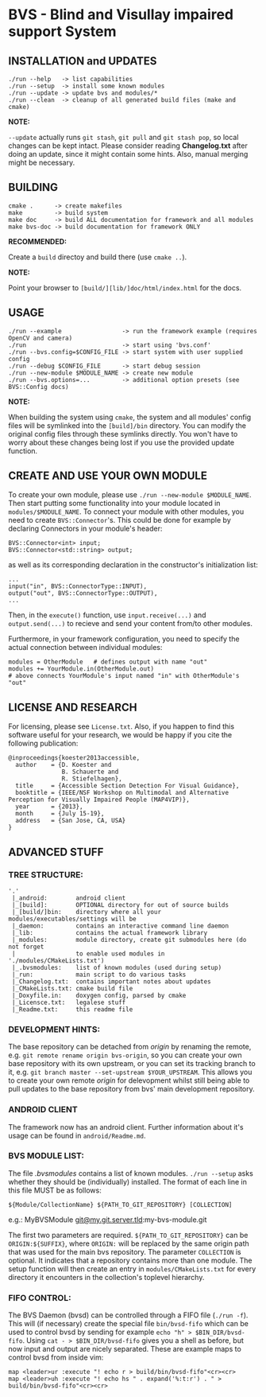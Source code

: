 BVS - Blind and Visullay impaired support System
================================================



INSTALLATION and UPDATES
------------------------

	./run --help   -> list capabilities
	./run --setup  -> install some known modules
	./run --update -> update bvs and modules/*
	./run --clean  -> cleanup of all generated build files (make and cmake)

**NOTE:**

`--update` actually runs `git stash`, `git pull` and `git stash pop`, so local
changes can be kept intact.  Please consider reading **Changelog.txt** after
doing an update, since it might contain some hints. Also, manual merging might
be necessary.



BUILDING
--------

	cmake .      -> create makefiles
	make         -> build system
	make doc     -> build ALL documentation for framework and all modules
	make bvs-doc -> build documentation for framework ONLY

**RECOMMENDED:**

Create a `build` directoy and build there (use `cmake ..`).

**NOTE:**

Point your browser to `[build/][lib/]doc/html/index.html` for the docs.



USAGE
-----

	./run --example                 -> run the framework example (requires OpenCV and camera)
	./run                           -> start using 'bvs.conf'
	./run --bvs.config=$CONFIG_FILE -> start system with user supplied config
	./run --debug $CONFIG_FILE      -> start debug session
	./run --new-module $MODULE_NAME -> create new module
	./run --bvs.options=...         -> additional option presets (see BVS::Config docs)

**NOTE:**

When building the system using `cmake`, the system and all modules' config
files will be symlinked into the `[build]/bin` directory. You can modify the
original config files through these symlinks directly. You won't have to worry
about these changes being lost if you use the provided update function.



CREATE AND USE YOUR OWN MODULE
------------------------------

To create your own module, please use `./run --new-module $MODULE_NAME`. Then
start putting some functionality into your module located in
`modules/$MODULE_NAME`. To connect your module with other modules, you need to
create `BVS::Connector`'s. This could be done for example by declaring
Connectors in your module's header:

	BVS::Connector<int> input;
	BVS::Connector<std::string> output;

as well as its corresponding declaration in the constructor's initialization
list:

	...
	input("in", BVS::ConnectorType::INPUT),
	output("out", BVS::ConnectorType::OUTPUT),
	...

Then, in the `execute()` function, use `input.receive(...)` and
`output.send(...)` to recieve and send your content from/to other modules.

Furthermore, in your framework configuration, you need to specify the actual
connection between individual modules:

	modules = OtherModule   # defines output with name "out"
	modules += YourModule.in(OtherModule.out)
	# above connects YourModule's input named "in" with OtherModule's "out"



LICENSE AND RESEARCH
--------------------

For licensing, please see `License.txt`. Also, if you happen to find this
software useful for your research, we would be happy if you cite the following
publication:

	@inproceedings{koester2013accessible,
	  author    = {D. Koester and
	               B. Schauerte and
	               R. Stiefelhagen},
	  title     = {Accessible Section Detection For Visual Guidance},
	  booktitle = {IEEE/NSF Workshop on Multimodal and Alternative Perception for Visually Impaired People (MAP4VIP)},
	  year      = {2013},
	  month     = {July 15-19},
	  address   = {San Jose, CA, USA}
	}



ADVANCED STUFF
--------------

### TREE STRUCTURE:

	'.'
	 |_android:        android client
	 |_[build]:        OPTIONAL directory for out of source builds
	 |_[build/]bin:    directory where all your modules/executables/settings will be
	 |_daemon:         contains an interactive command line daemon
	 |_lib:            contains the actual framework library
	 |_modules:        module directory, create git submodules here (do not forget
	 |                 to enable used modules in './modules/CMakeLists.txt')
	 |_.bvsmodules:    list of known modules (used during setup)
	 |_run:            main script to do various tasks
	 |_Changelog.txt:  contains important notes about updates
	 |_CMakeLists.txt: cmake build file
	 |_Doxyfile.in:    doxygen config, parsed by cmake
	 |_Licensce.txt:   legalese stuff
	 |_Readme.txt:     this readme file



### DEVELOPMENT HINTS:

The base repository can be detached from *origin* by renaming the remote, e.g.
`git remote rename origin bvs-origin`, so you can create your own base
repository with its own upstream, or you can set its tracking branch to it,
e.g. `git branch master --set-upstream $YOUR_UPSTREAM`.  This allows you to
create your own remote *origin* for delevopment whilst still being able to pull
updates to the base repository from bvs' main development repository.



### ANDROID CLIENT

The framework now has an android client. Further information about it's usage
can be found in `android/Readme.md`.



### BVS MODULE LIST:

The file *.bvsmodules* contains a list of known modules. `./run --setup` asks
whether they should be (individually) installed.  The format of each line in
this file MUST be as follows:

	${Module/CollectionName} ${PATH_TO_GIT_REPOSITORY} [COLLECTION]

e.g.: MyBVSModule git@my.git.server.tld:my-bvs-module.git

The first two parameters are required. `${PATH_TO_GIT_REPOSITORY}` can be
`ORIGIN:${SUFFIX}`, where `ORIGIN:` will be replaced by the same origin path
that was used for the main bvs repository.  The parameter `COLLECTION` is
optional.  It indicates that a repository contains more than one module. The
setup function will then create an entry in `modules/CMakeLists.txt` for
every directory it encounters in the collection's toplevel hierarchy.



### FIFO CONTROL:

The BVS Daemon (bvsd) can be controlled through a FIFO file (`./run -f`). This
will (if necessary) create the special file `bin/bvsd-fifo` which can be used
to control bvsd by sending for example `echo "h" > $BIN_DIR/bvsd-fifo`.  Using
`cat - > $BIN_DIR/bvsd-fifo` gives you a shell as before, but now input and
output are nicely separated.  These are example maps to control bvsd from
inside vim:

	map <leader>ur :execute "! echo r > build/bin/bvsd-fifo"<cr><cr>
	map <leader>uh :execute "! echo hs " . expand('%:t:r') . " > build/bin/bvsd-fifo"<cr><cr>

